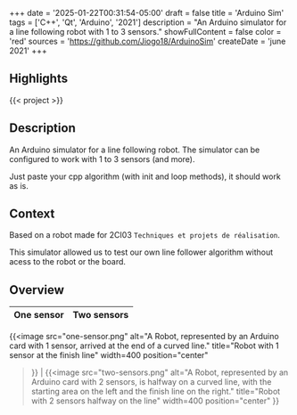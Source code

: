+++
date = '2025-01-22T00:31:54-05:00'
draft = false
title = 'Arduino Sim'
tags = ['C++', 'Qt', 'Arduino', '2021']
description = "An Arduino simulator for a line following robot with 1 to 3 sensors."
showFullContent = false
color = 'red'
sources = 'https://github.com/Jiogo18/ArduinoSim'
createDate = 'june 2021'
+++

## Highlights

{{< project >}}

## Description

An Arduino simulator for a line following robot.
The simulator can be configured to work with 1 to 3 sensors (and more).

Just paste your cpp algorithm (with init and loop methods), it should work as is.

## Context

Based on a robot made for 2CI03 `Techniques et projets de réalisation`.

This simulator allowed us to test our own line follower algorithm without acess to the robot or the board.

## Overview

| One sensor | Two sensors |
| :--------: | :---------: |
{{<image
	src="one-sensor.png"
	alt="A Robot, represented by an Arduino card with 1 sensor, arrived at the end of a curved line."
	title="Robot with 1 sensor at the finish line"
	width=400
	position="center"
>}} | {{<image
	src="two-sensors.png"
	alt="A Robot, represented by an Arduino card with 2 sensors, is halfway on a curved line, with the starting area on the left and the finish line on the right."
	title="Robot with 2 sensors halfway on the line"
	width=400
	position="center"
>}}

